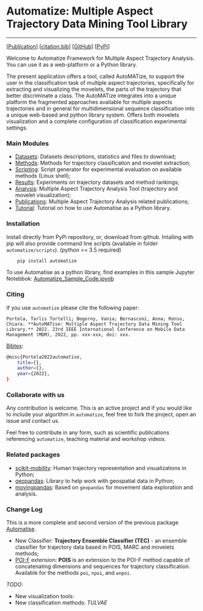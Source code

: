 # Automatize: Multiple Aspect Trajectory Data Mining Tool Library
---

\[[Publication](#)\] \[[citation.bib](citation.bib)\] \[[GitHub](https://github.com/ttportela/automatize)\] \[[PyPi](https://pypi.org/project/automatize/)\]


Welcome to Automatize Framework for Multiple Aspect Trajectory Analysis. You can use it as a web-platform or a Python library.

The present application offers a tool, called AutoMATize, to support the user in the classification task of multiple aspect trajectories, specifically for extracting and visualizing the movelets, the parts of the trajectory that better discriminate a class. The AutoMATize integrates into a unique platform the fragmented approaches available for multiple aspects trajectories and in general for multidimensional sequence classification into a unique web-based and python library system. Offers both movelets visualization and a complete configuration of classification experimental settings.

### Main Modules

- [Datasets](/datasets): Datasets descriptions, statistics and files to download;
- [Methods](/methods): Methods for trajectory classification and movelet extraction;
- [Scripting](/experiments): Script generator for experimental evaluation on available methods (Linux shell);
- [Results](/results): Experiments on trajectory datasets and method rankings;
- [Analysis](/analysis): Multiple Aspect Trajectory Analysis Tool (trajectory and movelet visualization);
- [Publications](/publications): Multiple Aspect Trajectory Analysis related publications;
- [Tutorial](/tutorial): Tutorial on how to use Automatise as a Python library.


### Installation

Install directly from PyPi repository, or, download from github. Intalling with pip will also provide command line scripts (available in folder `automatize/scripts`). (python >= 3.5 required)

```bash
    pip install automatize
```

To use Automatise as a python library, find examples in this sample Jupyter Notebbok: [Automatize_Sample_Code.ipynb](./assets/examples/Automatize_Sample_Code.ipynb)


### Citing

If you use `automatize` please cite the following paper:

    Portela, Tarlis Tortelli; Bogorny, Vania; Bernasconi, Anna; Renso, Chiara. **AutoMATise: Multiple Aspect Trajectory Data Mining Tool Library.** 2022. 23rd IEEE International Conference on Mobile Data Management (MDM), 2022, pp. xxx-xxx, doi: xxx.

[Bibtex](citation.bib):

```bash
@misc{Portela2022automatise,
    title={},
    author={},
    year={2022},
}
```

### Collaborate with us

Any contribution is welcome. This is an active project and if you would like to include your algorithm in `automatize`, feel free to fork the project, open an issue and contact us.

Feel free to contribute in any form, such as scientific publications referencing `automatize`, teaching material and workshop videos.

### Related packages

- [scikit-mobility](https://github.com/scikit-mobility/scikit-mobility): Human trajectory representation and visualizations in Python;
- [geopandas](https://geopandas.org/en/stable/): Library to help work with geospatial data in Python;
- [movingpandas](https://anitagraser.github.io/movingpandas/): Based on `geopandas` for movement data exploration and analysis.

### Change Log

This is a more complete and second version of the previous package [Automatise](https://github.com/ttportela/automatise). 
 
 - New Classifier: **Trajectory Ensemble Classifier (TEC)** - an ensemble classifier for trajectory data based in POIS, MARC and movelets methods;
 - [POI-F](https://doi.org/10.1145/3341105.3374045) extension: **POIS** is an extension to the POI-F method capable of concatenating dimensions and sequences for trajectory classification. Available for the methods `poi`, `npoi`, and `wnpoi`.
 
 *TODO*:
 - New visualization tools: 
 - New classification methods: *TULVAE*
